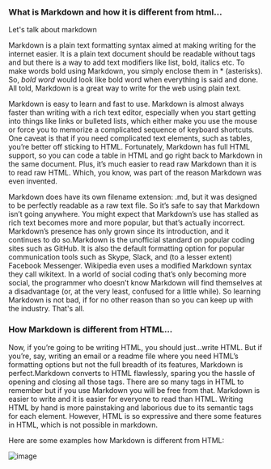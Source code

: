 ### What is Markdown and how it is different from html...

Let's talk about markdown

Markdown is a plain text formatting syntax aimed at making writing for the internet easier. It is a plain text document should be readable without tags and but there is
a way to add text modifiers like list, bold, italics etc. To make words bold using Markdown, you simply enclose them in * (asterisks). So, *bold word* would look like 
bold word when everything is said and done. All told, Markdown is a great way to write for the web using plain text. 

Markdown is easy to learn and fast to use. Markdown is almost always faster than writing with a rich text editor, especially when you start getting into things like links
or bulleted lists, which either make you use the mouse or force you to memorize a complicated sequence of keyboard shortcuts. One caveat is that if you need complicated 
text elements, such as tables, you’re better off sticking to HTML. Fortunately, Markdown has full HTML support, so you can code a table in HTML and go right back to 
Markdown in the same document. Plus, it’s much easier to read raw Markdown than it is to read raw HTML. Which, you know, was part of the reason Markdown was even invented.

Markdown does have its own filename extension: .md, but it was designed to be perfectly readable as a raw text file. So it’s safe to say that Markdown isn’t going anywhere.
You might expect that Markdown’s use has stalled as rich text becomes more and more popular, but that’s actually incorrect. Markdown’s presence has only grown since its 
introduction, and it continues to do so.Markdown is the unofficial standard on popular coding sites such as GitHub. It is also the default formatting option for popular 
communication tools such as Skype, Slack, and (to a lesser extent) Facebook Messenger. Wikipedia even uses a modified Markdown syntax they call wikitext. In a world of 
social coding that’s only becoming more social, the programmer who doesn’t know Markdown will find themselves at a disadvantage (or, at the very least, confused for a 
little while). So learning Markdown is not bad, if for no other reason than so you can keep up with the industry. That's all.

### How Markdown is different from HTML...

Now, if you’re going to be writing HTML, you should just…write HTML. But if you’re, say, writing an email or a readme file where you need HTML’s formatting options but not 
the full breadth of its features, Markdown is perfect.Markdown converts to HTML flawlessly, sparing you the hassle of opening and closing all those tags. There are so 
many tags in HTML to remember but if you use Markdown you will be free from that. Markdown is easier to write and it is easier for everyone to read than HTML. Writing 
HTML by hand is more painstaking and laborious due to its semantic tags for each element. However, HTML is so expressive and there some features in HTML, which is not 
possible in markdown.

Here are some examples how Markdown is different from HTML:

![image](https://user-images.githubusercontent.com/92267172/194574089-b793b215-9d14-4871-aa19-8ddacf6e7deb.png)



